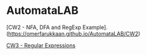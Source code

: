 # AutomataLAB
[CW2 - NFA, DFA and RegExp Example].(https://omerfarukkaan.github.io/AutomataLAB/CW2)

[CW3 - Regular Expressions](https://omerfarukkaan.github.io/AutomataLAB/CW3)
